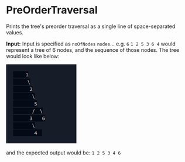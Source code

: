 # PreOrderTraversal
Prints the tree's preorder traversal as a single line of space-separated values.

**Input:**
Input is specified as `noOfNodes` `nodes`...
e.g. `6` `1 2 5 3 6 4` would represent a tree of 6 nodes, and the
sequence of those nodes. The tree would look like below:

![img.png](img.png)

and the expected output would be: `1 2 5 3 4 6`